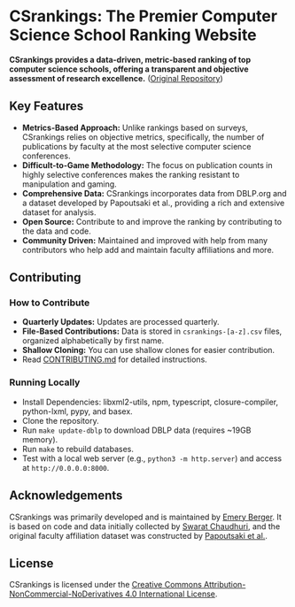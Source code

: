 # CSrankings: The Premier Computer Science School Ranking Website

**CSrankings provides a data-driven, metric-based ranking of top computer science schools, offering a transparent and objective assessment of research excellence.** ([Original Repository](https://github.com/emeryberger/CSrankings))

## Key Features

*   **Metrics-Based Approach:** Unlike rankings based on surveys, CSrankings relies on objective metrics, specifically, the number of publications by faculty at the most selective computer science conferences.
*   **Difficult-to-Game Methodology:** The focus on publication counts in highly selective conferences makes the ranking resistant to manipulation and gaming.
*   **Comprehensive Data:** CSrankings incorporates data from DBLP.org and a dataset developed by Papoutsaki et al., providing a rich and extensive dataset for analysis.
*   **Open Source:** Contribute to and improve the ranking by contributing to the data and code.
*   **Community Driven:** Maintained and improved with help from many contributors who help add and maintain faculty affiliations and more.

## Contributing

### How to Contribute
*   **Quarterly Updates:** Updates are processed quarterly.
*   **File-Based Contributions:** Data is stored in `csrankings-[a-z].csv` files, organized alphabetically by first name.
*   **Shallow Cloning:** You can use shallow clones for easier contribution.
*   Read [CONTRIBUTING.md](CONTRIBUTING.md) for detailed instructions.

### Running Locally

*   Install Dependencies: libxml2-utils, npm, typescript, closure-compiler, python-lxml, pypy, and basex.
*   Clone the repository.
*   Run `make update-dblp` to download DBLP data (requires ~19GB memory).
*   Run `make` to rebuild databases.
*   Test with a local web server (e.g., `python3 -m http.server`) and access at `http://0.0.0.0:8000`.

## Acknowledgements

CSrankings was primarily developed and is maintained by [Emery Berger](https://emeryberger.com). It is based on code and data initially collected by [Swarat Chaudhuri](https://www.cs.utexas.edu/~swarat/), and the original faculty affiliation dataset was constructed by [Papoutsaki et al.](http://cs.brown.edu/people/alexpap/faculty_dataset.html).

## License

CSrankings is licensed under the [Creative Commons Attribution-NonCommercial-NoDerivatives 4.0 International License](https://creativecommons.org/licenses/by-nc-nd/4.0/).